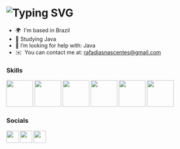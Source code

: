 ![Typing SVG](https://readme-typing-svg.herokuapp.com?size=40&duration=4000&color=0891B2&multiline=true&width=800&height=90&lines=Welcome+to+my+profile+)
==============================================

* 🌍  I'm based in Brazil
* 🌱 Studying Java
* 🤔 I’m looking for help with: Java
* ✉️  You can contact me at: [rafadiasnascentes@gmail.com](mailto:rafadiasnascentes@gmail.com)

### Skills

<p align="left">
<img id="skill-icon" height="70px" width="70px" src="https://raw.githubusercontent.com/marwin1991/profile-technology-icons/refs/heads/main/icons/javascript.png" />
                <img id="skill-icon" height="70px" width="70px" src="https://raw.githubusercontent.com/marwin1991/profile-technology-icons/refs/heads/main/icons/node_js.png" /> 
                <img id="skill-icon" height="70px" width="70px" src="https://raw.githubusercontent.com/marwin1991/profile-technology-icons/refs/heads/main/icons/html.png" />
                <img id="skill-icon" height="70px" width="70px" src="https://raw.githubusercontent.com/marwin1991/profile-technology-icons/refs/heads/main/icons/css.png" />
                <img id="skill-icon" height="70px" width="70px" src="https://cdn.jsdelivr.net/gh/devicons/devicon/icons/mysql/mysql-original.svg" />
                <img id="skill-icon" height="70px" width="70px" src="https://cdn.jsdelivr.net/gh/devicons/devicon/icons/git/git-original.svg" />    
</p>

### Socials

<p align="left"> <a href="https://github.com/rafinhads" target="_blank" rel="noreferrer"><img src="https://raw.githubusercontent.com/danielcranney/readme-generator/main/public/icons/socials/github-dark.svg" width="32" height="32" /></a> <a href="https://www.instagram.com/rafamfdias/" target="_blank" rel="noreferrer"><img src="https://raw.githubusercontent.com/danielcranney/readme-generator/main/public/icons/socials/instagram.svg" width="32" height="32" /></a> <a href="https://www.linkedin.com/in/rafael-dias-aa20b673/" target="_blank" rel="noreferrer"><img src="https://raw.githubusercontent.com/danielcranney/readme-generator/main/public/icons/socials/linkedin.svg" width="32" height="32" /></a></p>
